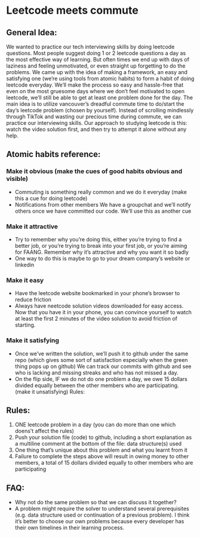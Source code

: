 # Leetcode meets commute

## General Idea:
We wanted to practice our tech interviewing skills by doing leetcode questions. Most people suggest doing 1 or 2 leetcode questions a day as the most effective way of learning. But often times we end up with days of laziness and feeling unmotivated, or even straight up forgetting to do the problems. We came up with the idea of making a framework, an easy and satisfying one (we’re using tools from atomic habits) to form a habit of doing leetcode everyday. We’ll make the process so easy and hassle-free that even on the most gruesome days where we don’t feel motivated to open leetcode, we’ll still be able to get at least one problem done for the day. The main idea is to utilize vancouver’s dreadful commute time to do/start the day’s leetcode problem (chosen by yourself). Instead of scrolling mindlessly through TikTok and wasting our precious time during commute, we can practice our interviewing skills. Our approach to studying leetcode is this: watch the video solution first, and then try to attempt it alone without any help.


## Atomic habits reference:


### Make it obvious (make the cues of good habits obvious and visible)
- Commuting is something really common and we do it everyday (make this a cue for doing leetcode)
- Notifications from other members
We have a groupchat and we’ll notify others once we have committed our code. We’ll use this as another cue

### Make it attractive
- Try to remember why you’re doing this, either you’re trying to find a better job, or you’re trying to break into your first job, or you’re aiming for FAANG. Remember why it’s attractive and why you want it so badly
- One way to do this is maybe to go to your dream company’s website or linkedin

### Make it easy
- Have the leetcode website bookmarked in your phone’s browser to reduce friction 
- Always have neetcode solution videos downloaded for easy access. Now that you have it in your phone, you can convince yourself to watch at least the first 2 minutes of the video solution to avoid friction of starting.

### Make it satisfying
- Once we’ve written the solution, we’ll push it to github under the same repo (which gives some sort of satisfaction especially when the green thing pops up on github)
We can track our commits with github and see who is lacking and missing streaks and who has not missed a day.
- On the flip side, IF we do not do one problem a day, we owe 15 dollars divided equally between the other members who are participating. (make it unsatisfying)
Rules:

## Rules:

1. ONE leetcode problem in a day (you can do more than one which doens’t affect the rules)
2. Push your solution file (code) to github, including a short explanation as a multiline comment at the bottom of the file: 
data structure(s) used
3. One thing that’s unique about this problem and what you learnt from it
4. Failure to complete the steps above will result in owing money to other members, a total of 15 dollars divided equally to other members who are participating

## FAQ:
- Why not do the same problem so that we can discuss it together?
- A problem might require the solver to understand several prerequisites (e.g. data structure used or continuation of a previous problem). I think it’s better to choose our own problems because every developer has their own timelines in their learning process. 

